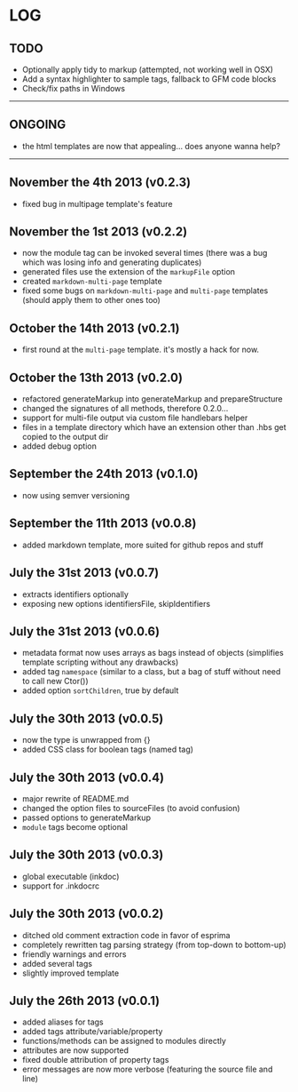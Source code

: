 # LOG

## TODO

* Optionally apply tidy to markup (attempted, not working well in OSX)
* Add a syntax highlighter to sample tags, fallback to GFM code blocks
* Check/fix paths in Windows


----


## ONGOING

* the html templates are now that appealing... does anyone wanna help?


----

## November the 4th 2013 (v0.2.3)

* fixed bug in multipage template's feature


## November the 1st 2013 (v0.2.2)

* now the module tag can be invoked several times (there was a bug which was losing info and generating duplicates)
* generated files use the extension of the `markupFile` option
* created `markdown-multi-page` template
* fixed some bugs on `markdown-multi-page` and `multi-page` templates (should apply them to other ones too)


## October the 14th 2013 (v0.2.1)

* first round at the `multi-page` template. it's mostly a hack for now.


## October the 13th 2013 (v0.2.0)

* refactored generateMarkup into generateMarkup and prepareStructure
* changed the signatures of all methods, therefore 0.2.0...
* support for multi-file output via custom file handlebars helper
* files in a template directory which have an extension other than .hbs get copied to the output dir
* added debug option


## September the 24th 2013 (v0.1.0)

* now using semver versioning


## September the 11th 2013 (v0.0.8)

* added markdown template, more suited for github repos and stuff


## July the 31st 2013 (v0.0.7)

* extracts identifiers optionally
* exposing new options identifiersFile, skipIdentifiers


## July the 31st 2013 (v0.0.6)

* metadata format now uses arrays as bags instead of objects (simplifies template scripting without any drawbacks)
* added tag `namespace` (similar to a class, but a bag of stuff without need to call new Ctor())
* added option `sortChildren`, true by default


## July the 30th 2013 (v0.0.5)

* now the type is unwrapped from {}
* added CSS class for boolean tags (named tag)


## July the 30th 2013 (v0.0.4)

* major rewrite of README.md
* changed the option files to sourceFiles (to avoid confusion)
* passed options to generateMarkup
* `module` tags become optional


## July the 30th 2013 (v0.0.3)

* global executable (inkdoc)
* support for .inkdocrc


## July the 30th 2013 (v0.0.2)

* ditched old comment extraction code in favor of esprima
* completely rewritten tag parsing strategy (from top-down to bottom-up)
* friendly warnings and errors
* added several tags
* slightly improved template


## July the 26th 2013 (v0.0.1)

* added aliases for tags
* added tags attribute/variable/property
* functions/methods can be assigned to modules directly
* attributes are now supported
* fixed double attribution of property tags
* error messages are now more verbose (featuring the source file and line)

